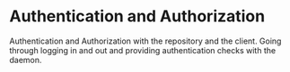 # Authentication and Authorization

Authentication and Authorization with the repository and the client. Going through logging in and out and providing authentication checks with the daemon.